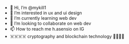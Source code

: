 - 👋 Hi, I’m @mykill1
- 👀 I’m interested in ux and ui design 
- 🌱 I’m currently learning web dev 
- 💞️ I’m looking to collaborate on web dev
- 📫 How to reach me h.asensio on IG 
- ☠️☠️☠️☠️ cryptography and blockchain technology 🤖🤖🤖🤖






<!---
mykill1/mykill1 is a ✨ special ✨ repository because its `README.md` (this file) appears on your GitHub profile.
You can click the Preview link to take a look at your changes.
--->
